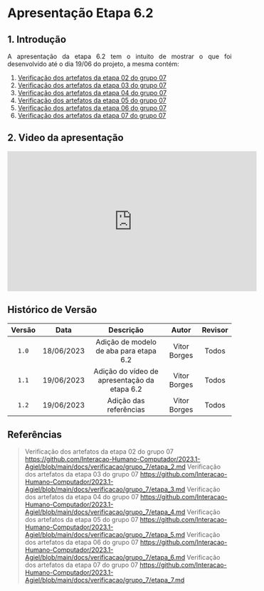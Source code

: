 # Apresentação Etapa 6.2

## 1. Introdução

<p align="justify">
A apresentação da etapa 6.2 tem o intuito de mostrar o que foi desenvolvido até o dia 19/06 do projeto, a mesma contém:
</p>

1. <a href="https://interacao-humano-computador.github.io/2023.1-Agiel/verificacao/grupo_7/etapa_2/">Verificação dos artefatos da etapa 02 do grupo 07</a>
2. <a href="https://interacao-humano-computador.github.io/2023.1-Agiel/verificacao/grupo_7/etapa_3/">Verificação dos artefatos da etapa 03 do grupo 07</a>
3. <a href="https://interacao-humano-computador.github.io/2023.1-Agiel/verificacao/grupo_7/etapa_4/">Verificação dos artefatos da etapa 04 do grupo 07</a>
4. <a href="https://interacao-humano-computador.github.io/2023.1-Agiel/verificacao/grupo_7/etapa_5/">Verificação dos artefatos da etapa 05 do grupo 07</a>
5. <a href="https://interacao-humano-computador.github.io/2023.1-Agiel/verificacao/grupo_7/etapa_6/">Verificação dos artefatos da etapa 06 do grupo 07</a>
6. <a href="https://interacao-humano-computador.github.io/2023.1-Agiel/verificacao/grupo_7/etapa_7/">Verificação dos artefatos da etapa 07 do grupo 07</a>

## 2. Video da apresentação
<iframe width="560" height="315" src="https://www.youtube.com/embed/au5ujzZn-zM" title="YouTube video player" frameborder="0" allow="accelerometer; autoplay; clipboard-write; encrypted-media; gyroscope; picture-in-picture; web-share" allowfullscreen></iframe>

## Histórico de Versão

| Versão | Data  |            Descrição              |     Autor      |    Revisor    |
|:------:|:-----:|:---------------------------------:|:--------------:|:-------------:|
| `1.0`  | 18/06/2023 | Adição de modelo de aba para etapa 6.2 | Vitor Borges | Todos |
| `1.1`  | 19/06/2023 | Adição do vídeo de apresentação da etapa 6.2 | Vitor Borges | Todos|
| `1.2`  | 19/06/2023 | Adição das referências | Vitor Borges | Todos|

## Referências
> Verificação dos artefatos da etapa 02 do grupo 07 <https://github.com/Interacao-Humano-Computador/2023.1-Agiel/blob/main/docs/verificacao/grupo_7/etapa_2.md>
> Verificação dos artefatos da etapa 03 do grupo 07 <https://github.com/Interacao-Humano-Computador/2023.1-Agiel/blob/main/docs/verificacao/grupo_7/etapa_3.md>
> Verificação dos artefatos da etapa 04 do grupo 07 <https://github.com/Interacao-Humano-Computador/2023.1-Agiel/blob/main/docs/verificacao/grupo_7/etapa_4.md>
> Verificação dos artefatos da etapa 05 do grupo 07 <https://github.com/Interacao-Humano-Computador/2023.1-Agiel/blob/main/docs/verificacao/grupo_7/etapa_5.md>
> Verificação dos artefatos da etapa 06 do grupo 07 <https://github.com/Interacao-Humano-Computador/2023.1-Agiel/blob/main/docs/verificacao/grupo_7/etapa_6.md>
> Verificação dos artefatos da etapa 07 do grupo 07 <https://github.com/Interacao-Humano-Computador/2023.1-Agiel/blob/main/docs/verificacao/grupo_7/etapa_7.md>